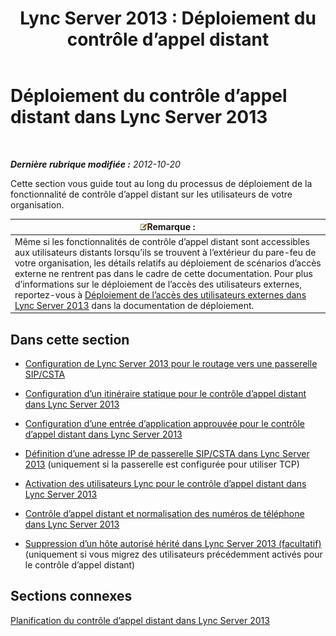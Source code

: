 ﻿---
title: 'Lync Server 2013 : Déploiement du contrôle d’appel distant'
TOCTitle: Déploiement du contrôle d’appel distant
ms:assetid: 763037f7-7a2a-49ae-acc3-9781b0bff7e0
ms:mtpsurl: https://technet.microsoft.com/fr-fr/library/Gg558664(v=OCS.15)
ms:contentKeyID: 49297752
ms.date: 05/20/2016
mtps_version: v=OCS.15
ms.translationtype: HT
---

# Déploiement du contrôle d’appel distant dans Lync Server 2013

 

_**Dernière rubrique modifiée :** 2012-10-20_

Cette section vous guide tout au long du processus de déploiement de la fonctionnalité de contrôle d’appel distant sur les utilisateurs de votre organisation.

<table>
<thead>
<tr class="header">
<th><img src="images/Gg398920.note(OCS.15).gif" title="note" alt="note" />Remarque :</th>
</tr>
</thead>
<tbody>
<tr class="odd">
<td>Même si les fonctionnalités de contrôle d’appel distant sont accessibles aux utilisateurs distants lorsqu’ils se trouvent à l’extérieur du pare-feu de votre organisation, les détails relatifs au déploiement de scénarios d’accès externe ne rentrent pas dans le cadre de cette documentation. Pour plus d’informations sur le déploiement de l’accès des utilisateurs externes, reportez-vous à <a href="lync-server-2013-deploying-external-user-access.md">Déploiement de l’accès des utilisateurs externes dans Lync Server 2013</a> dans la documentation de déploiement.</td>
</tr>
</tbody>
</table>


## Dans cette section

  - [Configuration de Lync Server 2013 pour le routage vers une passerelle SIP/CSTA](lync-server-2013-configuring-lync-server-to-route-to-a-sip-csta-gateway.md)

  - [Configuration d’un itinéraire statique pour le contrôle d’appel distant dans Lync Server 2013](lync-server-2013-configure-a-static-route-for-remote-call-control.md)

  - [Configuration d’une entrée d’application approuvée pour le contrôle d’appel distant dans Lync Server 2013](lync-server-2013-configure-a-trusted-application-entry-for-remote-call-control.md)

  - [Définition d’une adresse IP de passerelle SIP/CSTA dans Lync Server 2013](lync-server-2013-define-a-sip-csta-gateway-ip-address.md) (uniquement si la passerelle est configurée pour utiliser TCP)

  - [Activation des utilisateurs Lync pour le contrôle d’appel distant dans Lync Server 2013](lync-server-2013-enable-lync-users-for-remote-call-control.md)

  - [Contrôle d’appel distant et normalisation des numéros de téléphone dans Lync Server 2013](lync-server-2013-remote-call-control-and-phone-number-normalization.md)

  - [Suppression d’un hôte autorisé hérité dans Lync Server 2013 (facultatif)](lync-server-2013-remove-a-legacy-authorized-host-optional.md) (uniquement si vous migrez des utilisateurs précédemment activés pour le contrôle d’appel distant)

## Sections connexes

[Planification du contrôle d’appel distant dans Lync Server 2013](lync-server-2013-planning-for-remote-call-control.md)

